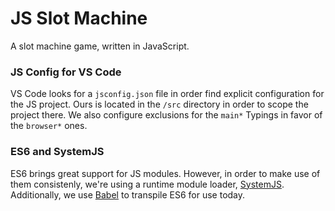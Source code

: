 JS Slot Machine
=========================
A slot machine game, written in JavaScript. 

### JS Config for VS Code
VS Code looks for a `jsconfig.json` file in order find explicit configuration for the JS project. Ours is located in the `/src` directory in order to scope the project there. We also configure exclusions for the `main*` Typings in favor of the `browser*` ones.

### ES6 and SystemJS
ES6 brings great support for JS modules. However, in order to make use of them consistenly, we're using a runtime module loader, [SystemJS](https://github.com/systemjs/systemjs). Additionally, we use [Babel](http://babeljs.io/) to transpile ES6 for use today.